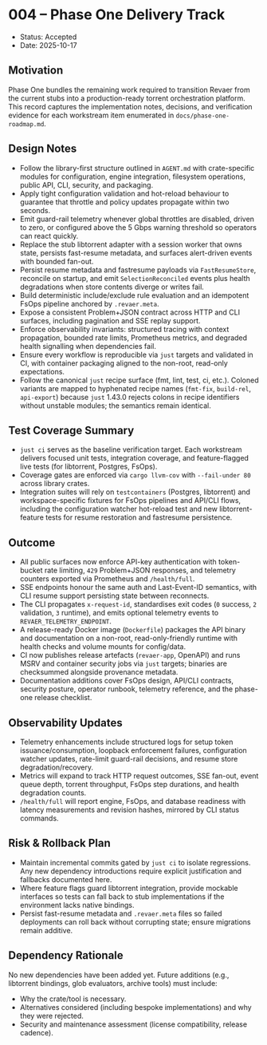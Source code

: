 # 004 – Phase One Delivery Track

- Status: Accepted
- Date: 2025-10-17

## Motivation

Phase One bundles the remaining work required to transition Revaer from the current stubs into a production-ready torrent orchestration platform. This record captures the implementation notes, decisions, and verification evidence for each workstream item enumerated in `docs/phase-one-roadmap.md`.

## Design Notes

- Follow the library-first structure outlined in `AGENT.md` with crate-specific modules for configuration, engine integration, filesystem operations, public API, CLI, security, and packaging.
- Apply tight configuration validation and hot-reload behaviour to guarantee that throttle and policy updates propagate within two seconds.
- Emit guard-rail telemetry whenever global throttles are disabled, driven to zero, or configured above the 5 Gbps warning threshold so operators can react quickly.
- Replace the stub libtorrent adapter with a session worker that owns state, persists fast-resume metadata, and surfaces alert-driven events with bounded fan-out.
- Persist resume metadata and fastresume payloads via `FastResumeStore`, reconcile on startup, and emit `SelectionReconciled` events plus health degradations when store contents diverge or writes fail.
- Build deterministic include/exclude rule evaluation and an idempotent FsOps pipeline anchored by `.revaer.meta`.
- Expose a consistent Problem+JSON contract across HTTP and CLI surfaces, including pagination and SSE replay support.
- Enforce observability invariants: structured tracing with context propagation, bounded rate limits, Prometheus metrics, and degraded health signalling when dependencies fail.
- Ensure every workflow is reproducible via `just` targets and validated in CI, with container packaging aligned to the non-root, read-only expectations.
- Follow the canonical `just` recipe surface (fmt, lint, test, ci, etc.). Coloned variants are mapped to hyphenated recipe names (`fmt-fix`, `build-rel`, `api-export`) because `just` 1.43.0 rejects colons in recipe identifiers without unstable modules; the semantics remain identical.

## Test Coverage Summary

- `just ci` serves as the baseline verification target. Each workstream delivers focused unit tests, integration coverage, and feature-flagged live tests (for libtorrent, Postgres, FsOps).
- Coverage gates are enforced via `cargo llvm-cov` with `--fail-under 80` across library crates.
- Integration suites will rely on `testcontainers` (Postgres, libtorrent) and workspace-specific fixtures for FsOps pipelines and API/CLI flows, including the configuration watcher hot-reload test and new libtorrent-feature tests for resume restoration and fastresume persistence.

## Outcome

- All public surfaces now enforce API-key authentication with token-bucket rate limiting, `429` Problem+JSON responses, and telemetry counters exported via Prometheus and `/health/full`.
- SSE endpoints honour the same auth and Last-Event-ID semantics, with CLI resume support persisting state between reconnects.
- The CLI propagates `x-request-id`, standardises exit codes (`0` success, `2` validation, `3` runtime), and emits optional telemetry events to `REVAER_TELEMETRY_ENDPOINT`.
- A release-ready Docker image (`Dockerfile`) packages the API binary and documentation on a non-root, read-only-friendly runtime with health checks and volume mounts for config/data.
- CI now publishes release artefacts (`revaer-app`, OpenAPI) and runs MSRV and container security jobs via `just` targets; binaries are checksummed alongside provenance metadata.
- Documentation additions cover FsOps design, API/CLI contracts, security posture, operator runbook, telemetry reference, and the phase-one release checklist.

## Observability Updates

- Telemetry enhancements include structured logs for setup token issuance/consumption, loopback enforcement failures, configuration watcher updates, rate-limit guard-rail decisions, and resume store degradation/recovery.
- Metrics will expand to track HTTP request outcomes, SSE fan-out, event queue depth, torrent throughput, FsOps step durations, and health degradation counts.
- `/health/full` will report engine, FsOps, and database readiness with latency measurements and revision hashes, mirrored by CLI status commands.

## Risk & Rollback Plan

- Maintain incremental commits gated by `just ci` to isolate regressions. Any new dependency introductions require explicit justification and fallbacks documented here.
- Where feature flags guard libtorrent integration, provide mockable interfaces so tests can fall back to stub implementations if the environment lacks native bindings.
- Persist fast-resume metadata and `.revaer.meta` files so failed deployments can roll back without corrupting state; ensure migrations remain additive.

## Dependency Rationale

No new dependencies have been added yet. Future additions (e.g., libtorrent bindings, glob evaluators, archive tools) must include:
- Why the crate/tool is necessary.
- Alternatives considered (including bespoke implementations) and why they were rejected.
- Security and maintenance assessment (license compatibility, release cadence).
